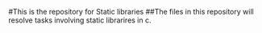 #This is the repository for Static libraries
##The files in this repository will resolve tasks involving static librarires in c.
